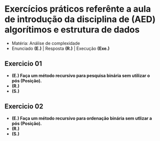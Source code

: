 # Exercícios práticos referênte a aula de introdução da disciplina de (AED) algorítimos e estrutura de dados

- Matéria: Análise de complexidade
- Enunciado **(E.)** | Resposta **(R.)** | Execução **(Exe.)**

## Exercicio 01

- **(E.) Faça um método recursivo para pesquisa binária sem utilizar o pós (Posição).**
- **(R.)**
- **(S.)**

## Exercicio 02

- **(E.) Faça um método recursivo para ordenação binária sem utlizar a pós (Posição).**
- **(R.)**
- **(S.)**
